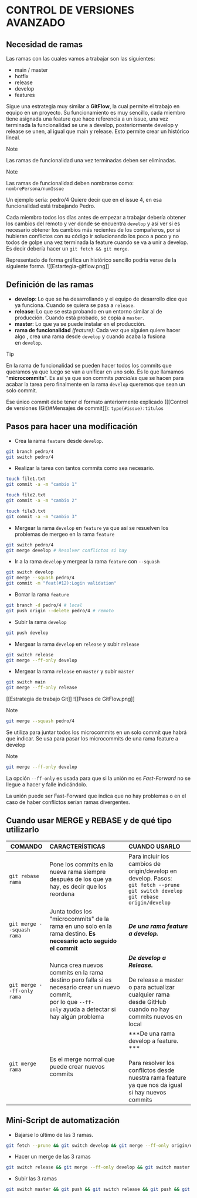 # CONTROL DE VERSIONES AVANZADO

## Necesidad de ramas

Las ramas con las cuales vamos a trabajar son las siguientes:
- main / master
- hotfix
- release
- develop
- features

Sigue una estrategia muy similar a **GitFlow**, la cual permite el trabajo en equipo en un proyecto. Su funcionamiento es muy sencillo, cada miembro tiene asignada una feature que hace referencia a un issue, una vez terminada la funcionalidad se une a develop, posteriormente develop y release se unen, al igual que main y release. Esto permite crear un histórico lineal.

> [!NOTE]
> Las ramas de funcionalidad una vez terminadas deben ser eliminadas.

> [!NOTE]
> Las ramas de funcionalidad deben nombrarse como:
> `nombrePersona/numIssue`
> 
> Un ejemplo sería: pedro/4
> Quiere decir que en el issue 4, en esa funcionalidad está trabajando Pedro.

Cada miembro todos los días antes de empezar a trabajar debería obtener los cambios del remoto y ver donde se encuentra `develop` y así ver si es necesario obtener los cambios más recientes de los compañeros, por si hubieran conflictos con su código ir solucionando los poco a poco y no todos de golpe una vez terminada la feature cuando se va a unir a develop. Es decir debería hacer un `git fetch && git merge`.

Representado de forma gráfica un histórico sencillo podría verse de la siguiente forma.
![[Estartegia-gitflow.png]]

## Definición de las ramas

- **develop**: Lo que se ha desarrollando y el equipo de desarrollo dice que ya funciona. Cuando se quiera se pasa a `release`.
- **release**: Lo que se esta probando en un entorno similar al de producción. Cuando está probado, se copia a `master`.
- **master**: Lo que ya se puede instalar en el producción.
- **rama de funcionalidad** _(feature)_: Cada vez que alguien quiere hacer algo , crea una rama desde `develop` y cuando acaba la fusiona en `develop`.

>[!TIP]
> En la rama de funcionalidad se pueden hacer todos los commits que queramos ya que luego se van a unificar en uno solo. Es lo que llamamos "**microcommits**". Es así ya que son commits _parciales_ que se hacen para acabar la tarea pero finalmente en la rama `develop` queremos que sean un solo commit. 
> 
> Ese único commit debe tener el formato anteriormente explicado ([[Control de versiones (Git)#Mensajes de commit]]): 
> `type(#issue):titulos`
>

## Pasos para hacer una modificación

- Crea la rama `feature` desde `develop`.
```bash
git branch pedro/4
git switch pedro/4
```

- Realizar la tarea con tantos commits como sea necesario.
```bash
touch file1.txt
git commit -a -m "cambio 1"

touch file2.txt
git commit -a -m "cambio 2"

touch file3.txt
git commit -a -m "cambio 3"
```

- Mergear la rama `develop` en `feature` ya que así se resuelven los problemas de mergeo en la rama `feature`
```bash
git switch pedro/4
git merge develop # Resolver conflictos si hay
```

- Ir a la rama `develop` y mergear la rama `feature` con `--squash`
```bash
git switch develop
git merge --squash pedro/4
git commit -m "feat(#12):Login validation"
```

- Borrar la rama `feature`
```bash
git branch -d pedro/4 # local
git push origin --delete pedro/4 # remoto
```

- Subir la rama `develop`
```bash
git push develop
```

- Mergear la rama `develop` en `release` y subir `release`
```bash
git switch release
git merge --ff-only develop
```
- Mergear la rama `release` en `master` y subir `master`
```bash
git switch main
git merge --ff-only release
```

[[Estrategia de trabajo Git]]
![[Pasos de GitFlow.png]]

> [!NOTE]
> ``` bash
> git merge --squash pedro/4
> ```
> 
> Se utiliza para juntar todos los microcommits en un solo commit que habrá que indicar. Se usa para pasar los microcommits de una rama feature a develop

> [!NOTE]
>
> ```bash
> git merge --ff-only develop
> ```
> La opción `--ff-only` es usada para que si la unión no es _Fast-Forward_ no se llegue a hacer y falle indicándolo.
> 
> La unión puede ser Fast-Forward que indica que no hay problemas o en el caso de haber conflictos serían ramas divergentes.

## Cuando usar MERGE y REBASE y de qué tipo utilizarlo

| COMANDO                    | CARACTERÍSTICAS                                                                                                                                                   | CUANDO USARLO                                                                                                                                     |
| -------------------------- | :---------------------------------------------------------------------------------------------------------------------------------------------------------------- | :------------------------------------------------------------------------------------------------------------------------------------------------ |
| `git rebase rama`          | Pone los commits en la nueva rama siempre después de los que ya hay, es decir que los reordena                                                                    | Para incluir los cambios de origin/develop en develop. Pasos: <br> `git fetch --prune` <br> `git switch develop` <br> `git rebase origin/develop` |
| `git merge --squash rama`  | Junta todos los "microcommits" de la rama en uno solo en la rama destino. **Es necesario acto seguido el commit**                                                 | ***De una rama feature a develop.***                                                                                                              |
| `git merge --ff-only rama` | Nunca crea nuevos commits en la rama destino pero falla si es necesario crear un nuevo commit,  <br>por lo que `--ff-only` ayuda a detectar si hay algún problema | ***De develop a Release.*** <br><br>De release a master o para actualizar cualquier rama desde GitHub cuando no hay commits nuevos en local       |
| `git merge rama`           | Es el merge normal que puede crear nuevos commits                                                                                                                 | ***De una rama develop a feature.  ***<br><br>Para resolver los conflictos desde nuestra rama feature ya que nos da igual si hay nuevos commits   |
## Mini-Script de automatización

- Bajarse lo último de las 3 ramas.
```bash
git fetch --prune && git switch develop && git merge --ff-only origin/develop && git switch release && git merge --ff-only origin/release && git switch master && git merge --ff-only origin/master && git switch develop
```

- Hacer un merge de las 3 ramas
```bash
git switch release && git merge --ff-only develop && git switch master && git merge --ff-only release && git switch develop
```

- Subir las 3 ramas
```bash
git switch master && git push && git switch release && git push && git switch develop && git push
```





